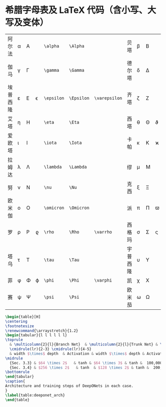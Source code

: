 # 希腊字母表及 LaTeX 代码（含小写、大写及变体）

|    |    |    |     |       |  |      |    |    |    |    |   |  |      |
|--------|--------|--------|---------|---------------------|----------------|--------------------|--------|--------|--------|---------|---------------------|----------------|--------------------|
| 阿尔法 | α      | Α      |         | `\alpha`            | `\Alpha`       |                    | 贝塔   | β      | Β      |         | `\beta`             | `\Beta`        |                    |
| 伽马   | γ      | Γ      |         | `\gamma`            | `\Gamma`       |                    | 德尔塔 | δ      | Δ      |         | `\delta`            | `\Delta`       |                    |
| 埃普西隆 | ε    | Ε      | ϵ       | `\epsilon`          | `\Epsilon`     | `\varepsilon`      | 齐塔   | ζ      | Ζ      |         | `\zeta`             | `\Zeta`        |                    |
| 艾塔   | η      | Η      |         | `\eta`              | `\Eta`         |                    | 西塔   | θ      | Θ      | ϑ       | `\theta`            | `\Theta`       | `\vartheta`        |
| 爱欧塔 | ι      | Ι      |         | `\iota`             | `\Iota`        |                    | 卡帕   | κ      | Κ      | ϰ       | `\kappa`            | `\Kappa`       | `\varkappa`        |
| 拉姆达 | λ      | Λ      |         | `\lambda`           | `\Lambda`      |                    | 缪     | μ      | Μ      |         | `\mu`               | `\Mu`          |                    |
| 努     | ν      | Ν      |         | `\nu`               | `\Nu`          |                    | 克西   | ξ      | Ξ      |         | `\xi`               | `\Xi`          |                    |
| 欧米伽 | ο      | Ο      |         | `\omicron`          | `\Omicron`     |                    | 派     | π      | Π      | ϖ       | `\pi`               | `\Pi`          | `\varpi`           |
| 罗     | ρ      | Ρ      | ϱ       | `\rho`              | `\Rho`         | `\varrho`          | 西格玛 | σ      | Σ      | ς       | `\sigma`            | `\Sigma`       | `\varsigma`        |
| 塔乌   | τ      | Τ      |         | `\tau`              | `\Tau`         |                    | 宇普西隆 | υ    | Υ      |         | `\upsilon`          | `\Upsilon`     |                    |
| 菲     | φ      | Φ      | ϕ       | `\phi`              | `\Phi`         | `\varphi`          | 凯     | χ      | Χ      |         | `\chi`              | `\Chi`         |                    |
| 赛     | ψ      | Ψ      |         | `\psi`              | `\Psi`         |                    | 欧米茄 | ω      | Ω      |         | `\omega`            | `\Omega`       |                    |







```latex
\begin{table}[H]
\centering
\footnotesize
\renewcommand{\arraystretch}{1.2}
\begin{tabular}{l l l l l l}
\toprule
  & \multicolumn{2}{l}{Branch Net}  & \multicolumn{2}{l}{Trunk Net} & \multirow{2}{*}{Training steps}  \\
  \cmidrule(lr){2-3} \cmidrule(lr){4-5}
  & width $\times$ depth  & Activation & width $\times$ depth & Activation & \\
\midrule
  {Sec. 3.3} & $64 \times 2$   & tanh & $64 \times 3$ & tanh &  100,000 \\
  {Sec. 3.4} & $256 \times 2$   & tanh  & $128 \times 2$ & tanh &  200,000 \\
\bottomrule
\end{tabular}
\caption{
Architecture and training steps of DeepONets in each case. 
}
\label{table:deeponet_arch}
\end{table}
```
